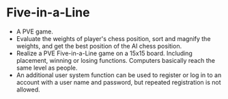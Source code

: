 # Five-in-a-Line


- A PVE game.
- Evaluate the weights of player's chess position, sort and magnify the weights, and get the best position of the AI chess position.
- Realize a PVE Five-in-a-Line game on a 15x15 board. Including placement, winning or losing functions. Computers basically reach the same level as people.
- An additional user system function can be used to register or log in to an account with a user name and password, but repeated registration is not allowed.
